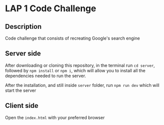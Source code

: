 # LAP 1 Code Challenge

## Description

Code challenge that consists of recreating Google's search engine

## Server side

After downloading or cloning this repository, in the terminal run `cd server`, followed by `npm install` or `npm i`, which will allow you to install all the dependencies needed to run the server.

After the installation, and still inside `server` folder, run `npm run dev` which will start the server

## Client side

Open the `index.html` with your preferred browser
